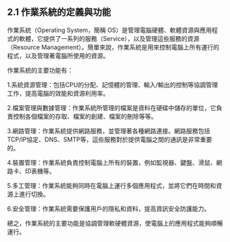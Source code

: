 ## 2.1 作業系統的定義與功能

作業系統（Operating System，簡稱 OS）是管理電腦硬體、軟體資源與應用程式的軟體，它提供了一系列的服務（Service），以及管理這些服務的資源（Resource Management）。簡單來說，作業系統是用來控制電腦上所有運行的程式，以及管理著電腦所使用的資源。

作業系統的主要功能有：

1.系統資源管理：包括CPU的分配、記憶體的管理、輸入/輸出的控制等協調管理工作，提高電腦的效能和資源利用率。

2.檔案管理與數據管理：作業系統所管理的檔案是資料在硬碟中儲存的單位，它負責控制各個檔案的存取、檔案的創建、檔案的刪除等等。

3.網路管理：作業系統提供網路服務，並管理著各種網路連接。網路服務包括TCP/IP協定、DNS、SMTP等，這些服務對於提供電腦之間的通訊是非常重要的。

4.裝置管理：作業系統負責控制電腦上所有的裝置，例如監視器、鍵盤、滑鼠、網路卡、印表機等。

5.多工管理：作業系統能夠同時在電腦上運行多個應用程式，並將它們在時間和資源上進行切換。

6.安全管理：作業系統需要保護用戶的隱私和資料，提高資訊安全防護能力。

總之，作業系統的主要功能是協調管理軟硬體資源，使電腦上的應用程式能夠順暢運行。